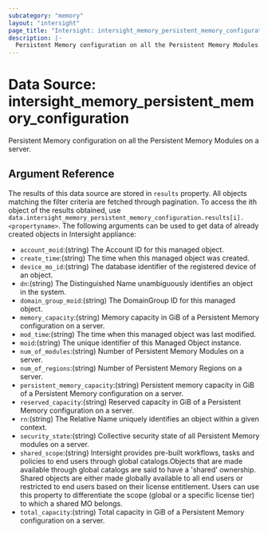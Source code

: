 ```yaml
---
subcategory: "memory"
layout: "intersight"
page_title: "Intersight: intersight_memory_persistent_memory_configuration"
description: |-
  Persistent Memory configuration on all the Persistent Memory Modules on a server.
---
```


# Data Source: intersight_memory_persistent_memory_configuration
Persistent Memory configuration on all the Persistent Memory Modules on a server.
## Argument Reference
The results of this data source are stored in `results` property.
All objects matching the filter criteria are fetched through pagination.
To access the ith object of the results obtained, use `data.intersight_memory_persistent_memory_configuration.results[i].<propertyname>`.
The following arguments can be used to get data of already created objects in Intersight appliance:
* `account_moid`:(string) The Account ID for this managed object. 
* `create_time`:(string) The time when this managed object was created. 
* `device_mo_id`:(string) The database identifier of the registered device of an object. 
* `dn`:(string) The Distinguished Name unambiguously identifies an object in the system. 
* `domain_group_moid`:(string) The DomainGroup ID for this managed object. 
* `memory_capacity`:(string) Memory capacity in GiB of a Persistent Memory configuration on a server. 
* `mod_time`:(string) The time when this managed object was last modified. 
* `moid`:(string) The unique identifier of this Managed Object instance. 
* `num_of_modules`:(string) Number of Persistent Memory Modules on a server. 
* `num_of_regions`:(string) Number of Persistent Memory Regions on a server. 
* `persistent_memory_capacity`:(string) Persistent memory capacity in GiB of a Persistent Memory configuration on a server. 
* `reserved_capacity`:(string) Reserved capacity in GiB of a Persistent Memory configuration on a server. 
* `rn`:(string) The Relative Name uniquely identifies an object within a given context. 
* `security_state`:(string) Collective security state of all Persistent Memory modules on a server. 
* `shared_scope`:(string) Intersight provides pre-built workflows, tasks and policies to end users through global catalogs.Objects that are made available through global catalogs are said to have a 'shared' ownership. Shared objects are either made globally available to all end users or restricted to end users based on their license entitlement. Users can use this property to differentiate the scope (global or a specific license tier) to which a shared MO belongs. 
* `total_capacity`:(string) Total capacity in GiB of a Persistent Memory configuration on a server. 
 